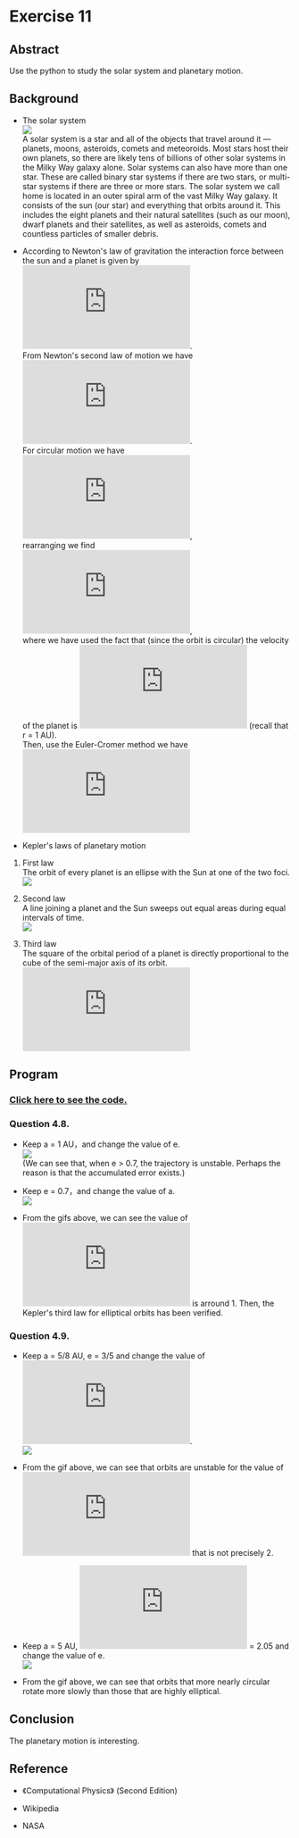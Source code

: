 # Exercise 11

## Abstract
Use the python to study the solar system and planetary motion.

## Background

* The solar system<br>
![](http://solarsystem.nasa.gov/images/galleries/solar_system_Cover_rev_40-3_br.jpg)<br>
A solar system is a star and all of the objects that travel around it — planets, moons, asteroids, comets and meteoroids. Most stars host their own planets, so there are likely tens of billions of other solar systems in the Milky Way galaxy alone. Solar systems can also have more than one star. These are called binary star systems if there are two stars, or multi-star systems if there are three or more stars.
The solar system we call home is located in an outer spiral arm of the vast Milky Way galaxy. It consists of the sun (our star) and everything that orbits around it. This includes the eight planets and their natural satellites (such as our moon), dwarf planets and their satellites, as well as asteroids, comets and countless particles of smaller debris.

* According to Newton's law of gravitation the interaction force between the sun and a planet is given by<br>
![](http://latex.codecogs.com/gif.latex?F_G%3D%5Cfrac%7BGM_SM_P%7D%7Br%5E2%7D).<br>
From Newton's second law of motion we have<br>
![](http://latex.codecogs.com/gif.latex?%5C%5C%20%5Cfrac%7B%5Cmathrm%7Bd%5E2%7D%20x%7D%7B%5Cmathrm%7Bd%7D%20t%5E2%7D%3D%5Cfrac%7BF_%7BG%2Cx%7D%7D%7BM_P%7D%3D-%5Cfrac%7BGM_Sx%7D%7Br%5E3%7D%20%5C%5C%20%5Cfrac%7B%5Cmathrm%7Bd%5E2%7D%20y%7D%7B%5Cmathrm%7Bd%7D%20t%5E2%7D%3D%5Cfrac%7BF_%7BG%2Cy%7D%7D%7BM_P%7D%3D-%5Cfrac%7BGM_Sy%7D%7Br%5E3%7D).<br>
For circular motion we have<br>
![](http://latex.codecogs.com/gif.latex?%5Cfrac%7BM_Pv%5E2%7D%7Br%7D%3DF_G%3D%5Cfrac%7BGM_SM_P%7D%7Br%5E2%7D),<br>
rearranging we find<br>
![](http://latex.codecogs.com/gif.latex?GM_S%3Dv%5E2r%3D4%5Cpi%5E2AU%5E3/yr%5E2),<br>
where we have used the fact that (since the orbit is circular) the velocity of the planet is ![](http://latex.codecogs.com/gif.latex?2%5Cpi%20r/%281%20yr%29%3D2%5Cpi%28AU/yr%29) (recall that r = 1 AU).<br>
Then, use the Euler-Cromer method we have<br>
![](http://latex.codecogs.com/gif.latex?%5C%5C%20%5C%5C%20v_%7Bx%2Ci&plus;1%7D%3Dv_%7Bx%2Ci%7D-%5Cfrac%7B4%5Cpi%5E2%20x_i%7D%7Br_%7Bi%7D%5E%7B3%7D%7D%5CDelta%20t%20%5C%5C%20%5C%5C%20x_%7Bi&plus;1%7D%3Dx_i&plus;v_%7Bx%2Ci&plus;1%7D%5CDelta%20t%20%5C%5C%20%5C%5C%20v_%7By%2Ci&plus;1%7D%3Dv_%7By%2Ci%7D-%5Cfrac%7B4%5Cpi%5E2%20y_i%7D%7Br_%7Bi%7D%5E%7B3%7D%7D%5CDelta%20t%20%5C%5C%20%5C%5C%20y_%7Bi&plus;1%7D%3Dy_i&plus;v_%7By%2Ci&plus;1%7D%5CDelta%20t)

* Kepler's laws of planetary motion

1. First law<br>
The orbit of every planet is an ellipse with the Sun at one of the two foci.<br>
![](https://upload.wikimedia.org/wikipedia/commons/thumb/1/1a/Kepler-first-law.svg/203px-Kepler-first-law.svg.png)

2. Second law<br>
A line joining a planet and the Sun sweeps out equal areas during equal intervals of time.<br>
![](https://upload.wikimedia.org/wikipedia/commons/6/69/Kepler-second-law.gif)

3. Third law<br>
The square of the orbital period of a planet is directly proportional to the cube of the semi-major axis of its orbit.<br>
![](http://latex.codecogs.com/gif.latex?%5Cfrac%7BT%5E2%7D%7Ba%5E3%7D%3Dconstant)

## Program
### [Click here to see the code.](https://github.com/whucyb/computational_physics_N2014301020067/blob/master/Exercise_10/Exercise_10.py)

### Question 4.8.

* Keep a = 1 AU，and change the value of e.<br>
![](https://github.com/whucyb/computational_physics_N2014301020067/blob/master/Exercise_10/GIF_1.gif)<br>
(We can see that, when e > 0.7, the trajectory is unstable. Perhaps the reason is that the accumulated error exists.)

* Keep e = 0.7，and change the value of a.<br>
![](https://github.com/whucyb/computational_physics_N2014301020067/blob/master/Exercise_10/GIF_2.gif)

* From the gifs above, we can see the value of ![](http://latex.codecogs.com/gif.latex?T%5E2/a%5E3) is arround 1. Then, the Kepler's third law for elliptical orbits has been verified.

### Question 4.9.

* Keep a = 5/8 AU, e = 3/5 and change the value of ![](http://latex.codecogs.com/gif.latex?%5Cbeta).<br>
![](https://github.com/whucyb/computational_physics_N2014301020067/blob/master/Exercise_10/GIF_3.gif)

* From the gif above, we can see that orbits are unstable for the value of ![](http://latex.codecogs.com/gif.latex?%5Cbeta) that is not precisely 2.

* Keep a = 5 AU, ![](http://latex.codecogs.com/gif.latex?%5Cbeta) = 2.05 and change the value of e.<br>
![](https://github.com/whucyb/computational_physics_N2014301020067/blob/master/Exercise_10/GIF_4.gif)

* From the gif above, we can see that orbits that more nearly circular rotate more slowly than those that are highly elliptical.

## Conclusion

The planetary motion is interesting.

## Reference

* 《Computational Physics》 (Second Edition)

* Wikipedia

* NASA
